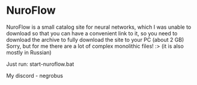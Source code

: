 # NuroFlow

NuroFlow is a small catalog site for neural networks, which I was unable to download so that you can have a convenient link to it, so you need to download the archive to fully download the site to your PC (about 2 GB) Sorry, but for me there are a lot of complex monolithic files! :> (it is also mostly in Russian)

Just run: start-nuroflow.bat

My discord - negrobus
